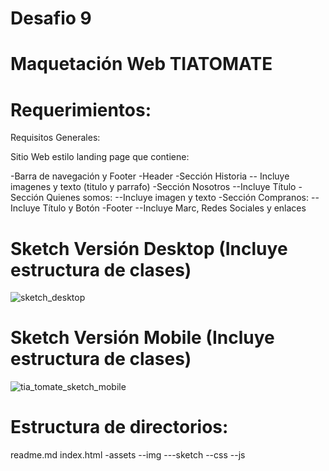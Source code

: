 # Desafio 9

# Maquetación Web TIATOMATE

# Requerimientos:

Requisitos Generales:

Sitio Web estilo landing page que contiene:

-Barra de navegación y Footer
-Header
-Sección Historia
-- Incluye imagenes y texto (titulo y parrafo)
-Sección Nosotros
--Incluye Título
-Sección Quienes somos:
--Incluye imagen y texto
-Sección Compranos:
--Incluye Título y Botón
-Footer
--Incluye Marc, Redes Sociales y enlaces

# Sketch Versión Desktop (Incluye estructura de clases)
![sketch_desktop](https://user-images.githubusercontent.com/8588336/49411105-5b84c780-f746-11e8-9dbd-198212058708.png)

# Sketch Versión Mobile (Incluye estructura de clases)
![tia_tomate_sketch_mobile](https://user-images.githubusercontent.com/8588336/49411106-5b84c780-f746-11e8-9611-76c0f1bd9c6e.png)

# Estructura de directorios:
readme.md
index.html
-assets 
--img
---sketch
--css
--js

